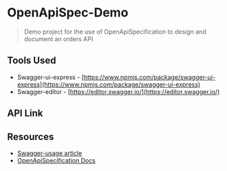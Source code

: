 # OpenApiSpec-Demo
> Demo project for the use of OpenApiSpecification to design and document an orders API

## Tools Used
- Swagger-ui-express - [https://www.npmjs.com/package/swagger-ui-express](https://www.npmjs.com/package/swagger-ui-express) 
- Swagger-editor - [https://editor.swagger.io/](https://editor.swagger.io/)

## API Link


## Resources
- [Swagger-usage article](https://lo-victoria.com/build-interactive-api-documentations-easily-with-swagger)
- [OpenApiSpecification Docs](https://github.com/OAI/OpenAPI-Specification/blob/main/versions/3.1.0.md#oasDocument)